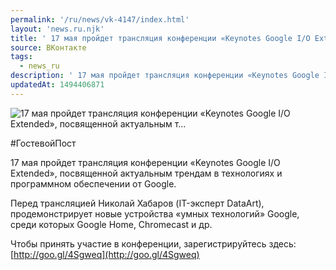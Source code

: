 ```yaml
---
permalink: '/ru/news/vk-4147/index.html'
layout: 'news.ru.njk'
title: ' 17 мая пройдет трансляция конференции «Keynotes Google I/O Extended», посвященной актуальным т…'
source: ВКонтакте
tags:
  - news_ru
description: ' 17 мая пройдет трансляция конференции «Keynotes Google I/O Extended», посвященной актуальным т…'
updatedAt: 1494406871
---
```

![ 17 мая пройдет трансляция конференции «Keynotes Google I/O Extended», посвященной актуальным т…](https://sun9-38.userapi.com/impf/c836120/v836120484/39e00/eiLuTUgYn4k.jpg?size=1196x700&quality=96&proxy=1&sign=f6b95c8587eeea196987bc4f8d72556a&c_uniq_tag=Es8pqxX2NYPpOK79gQw67DPM522ixY_moq9EhGwHHEg&type=album)

#ГостевойПост

17 мая пройдет трансляция конференции «Keynotes Google I/O Extended», посвященной актуальным трендам в технологиях и программном обеспечении от Google.

Перед трансляцией Николай Хабаров (IT-эксперт DataArt), продемонстрирует новые устройства «умных технологий» Google, среди которых Google Home, Chromecast и др.

Чтобы принять участие в конференции, зарегистрируйтесь здесь: [http://goo.gl/4Sgweq](http://goo.gl/4Sgweq)
